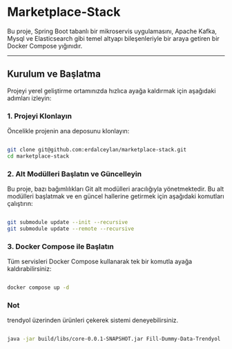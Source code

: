 # Marketplace-Stack

Bu proje, Spring Boot tabanlı bir mikroservis uygulamasını, 
Apache Kafka, Mysql ve Elasticsearch gibi temel altyapı bileşenleriyle bir araya getiren bir Docker Compose yığınıdır.

---

## Kurulum ve Başlatma

Projeyi yerel geliştirme ortamınızda hızlıca ayağa kaldırmak için aşağıdaki adımları izleyin:

### 1. Projeyi Klonlayın

Öncelikle projenin ana deposunu klonlayın:

```bash

git clone git@github.com:erdalceylan/marketplace-stack.git
cd marketplace-stack
```
### 2. Alt Modülleri Başlatın ve Güncelleyin
   Bu proje, bazı bağımlılıkları Git alt modülleri aracılığıyla yönetmektedir.
Bu alt modülleri başlatmak ve en güncel hallerine getirmek için aşağıdaki komutları çalıştırın:
```bash

git submodule update --init --recursive
git submodule update --remote --recursive
```

### 3. Docker Compose ile Başlatın
   Tüm servisleri Docker Compose kullanarak tek bir komutla ayağa kaldırabilirsiniz:
```bash

docker compose up -d
```

### Not
trendyol üzerinden ürünleri çekerek sistemi deneyebilirsiniz.

 ```bash
 
java -jar build/libs/core-0.0.1-SNAPSHOT.jar Fill-Dummy-Data-Trendyol
 ```

